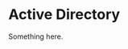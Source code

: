[title]: # (Active Directory)
[tags]: # (XXX)
[priority]: # (600)
# Active Directory
Something here.
